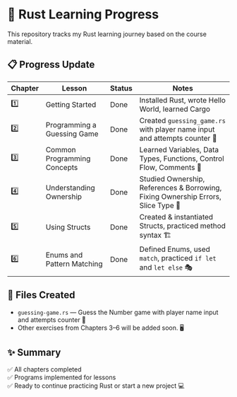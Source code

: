 # 🚀 Rust Learning Progress

This repository tracks my Rust learning journey based on the course material.  

## 📋 Progress Update

| Chapter | Lesson | Status | Notes |
|---------|--------|--------|-------|
| 1️⃣       | Getting Started | Done | Installed Rust, wrote Hello World, learned Cargo |
| 2️⃣       | Programming a Guessing Game |  Done | Created `guessing_game.rs` with player name input and attempts counter 🎯 |
| 3️⃣       | Common Programming Concepts | Done | Learned Variables, Data Types, Functions, Control Flow, Comments 📝 |
| 4️⃣       | Understanding Ownership | Done | Studied Ownership, References & Borrowing, Fixing Ownership Errors, Slice Type 🔑 |
| 5️⃣       | Using Structs | Done | Created & instantiated Structs, practiced method syntax 🏗️ |
| 6️⃣       | Enums and Pattern Matching | Done | Defined Enums, used `match`, practiced `if let` and `let else` 🎭 |

## 📂 Files Created

- `guessing-game.rs` — Guess the Number game with player name input and attempts counter 🎯  
- Other exercises from Chapters 3–6 will be added soon. 🖥️  

## ✨ Summary

✅ All chapters completed  
✅ Programs implemented for lessons  
✅ Ready to continue practicing Rust or start a new project 💻  

